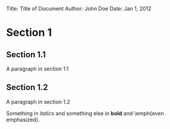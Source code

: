 Title: Title of Document
Author: John Doe
Date: Jan 1, 2012

# Section 1

## Section 1.1

A paragraph in
section 1.1

## Section 1.2

A paragraph in
section 1.2

Something in _italics_ and
something else in **bold**
and \emph{even
emphasized}.
